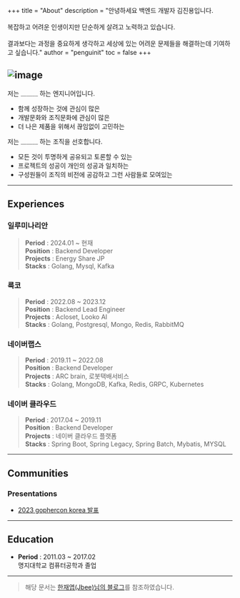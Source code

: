 +++
title = "About"
description = "안녕하세요 백엔드 개발자 김진용입니다.<br><br> 복잡하고 어려운 인생이지만 단순하게 살려고 노력하고 있습니다. <br><br> 결과보다는 과정을 중요하게 생각하고 세상에 있는 어려운 문제들을 해결하는데 기여하고 싶습니다."
author = "penguinit"
toc = false
+++

![image](https://mblogthumb-phinf.pstatic.net/MjAxODEwMTJfMTkw/MDAxNTM5MzMwOTY0NjQx.A2HZfwaW8c3JlC-U41b7UcAklSSiYGoQB8tTvgJa9vkg.M0R7aWIvhYGiBl_AmUq1Wh3pNqcZZdQKAqA_d_T7m-Yg.JPEG.piano08205/cats5.jpg?type=w800 "가장 좋아하는 만화책 대사 입니다")
---

저는 <span style="color:gray">______</span> 하는 엔지니어입니다.
- 함께 성장하는 것에 관심이 많은
- 개발문화와 조직문화에 관심이 많은
- 더 나은 제품을 위해서 끊임없이 고민하는

저는 <span style="color:gray">______</span> 하는 조직을 선호합니다.
- 모든 것이 투명하게 공유되고 토론할 수 있는
- 프로젝트의 성공이 개인의 성공과 일치하는
- 구성원들이 조직의 비전에 공감하고 그런 사람들로 모여있는

---

## Experiences

### 일루미나리안

> <b>Period</b> : 2024.01 ~ 현재</br>
> <b>Position</b> : Backend Developer</br>
> <b>Projects</b> : Energy Share JP</br>
> <b>Stacks</b> : Golang, Mysql, Kafka</br>

### 룩코

> <b>Period</b> : 2022.08 ~ 2023.12</br>
> <b>Position</b> : Backend Lead Engineer</br>
> <b>Projects</b> : Acloset, Looko AI</br>
> <b>Stacks</b> : Golang, Postgresql, Mongo, Redis, RabbitMQ</br>

### 네이버랩스

> <b>Period</b> : 2019.11 ~ 2022.08</br>
> <b>Position</b> : Backend Developer</br>
> <b>Projects</b> : ARC brain, 로봇택배서비스</br>
> <b>Stacks</b> : Golang, MongoDB, Kafka, Redis, GRPC, Kubernetes</br>

### 네이버 클라우드

> <b>Period</b> : 2017.04 ~ 2019.11</br>
> <b>Position</b> : Backend Developer</br>
> <b>Projects</b> : 네이버 클라우드 플랫폼</br>
> <b>Stacks</b> : Spring Boot, Spring Legacy, Spring Batch, Mybatis, MYSQL</br>

---

## Communities

### Presentations
- [2023 gophercon korea 발표](https://www.youtube.com/watch?v=WZthMW0BaNA&t=17929s)

---

## Education
- <b>Period</b> : 2011.03 ~ 2017.02</br>
명지대학교 컴퓨터공학과 졸업

---
> 해당 문서는 [한재엽(Jbee)님의 블로그](https://blog.jbee.io/about)를 참조하였습니다.